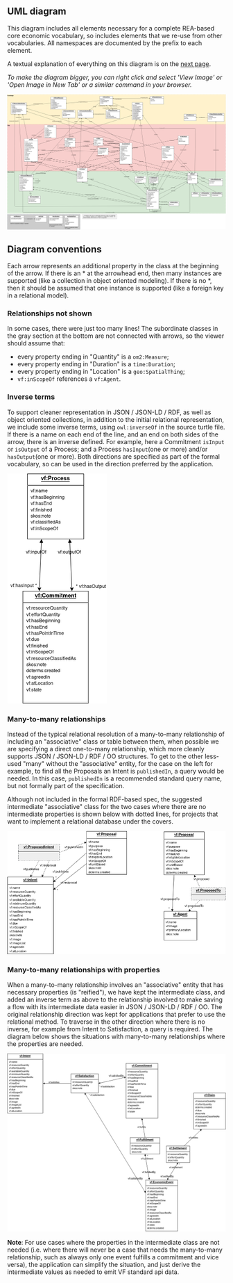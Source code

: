 ## UML diagram

This diagram includes all elements necessary for a complete REA-based core economic vocabulary, so includes elements that we re-use from other vocabularies.  All namespaces are documented by the prefix to each element.

A textual explanation of everything on this diagram is on the [next page](model-text.md).

*To make the diagram bigger, you can right click and select 'View Image' or 'Open Image in New Tab' or a similar command in your browser.*

![VF uml picture](../assets/ValueFlowsUML.png)

## Diagram conventions

Each arrow represents an additional property in the class at the beginning of the arrow.  If there is an * at the arrowhead end, then many instances are supported (like a collection in object oriented modeling).  If there is no *, then it should be assumed that one instance is supported (like a foreign key in a relational model).

### Relationships not shown

In some cases, there were just too many lines!  The subordinate classes in the gray section at the bottom are not connected with arrows, so the viewer should assume that:

* every property ending in "Quantity" is a `om2:Measure`;
* every property ending in "Duration" is a `time:Duration`;
* every property ending in "Location" is a `geo:SpatialThing`;
* `vf:inScopeOf` references a `vf:Agent`.

### Inverse terms

To support cleaner representation in JSON / JSON-LD / RDF, as well as object oriented collections, in addition to the initial relational representation, we include some inverse terms, using `owl:inverseOf` in the source turtle file.  If there is a name on each end of the line, and an end on both sides of the arrow, there is an inverse defined.  For example, here a Commitment `isInput` or `isOutput` of a Process; and a Process `hasInput`(one or more) and/or `hasOutput`(one or more).  Both directions are specified as part of the formal vocabulary, so can be used in the direction preferred by the application.

![inverse pic](../assets/inverse.png)

### Many-to-many relationships

Instead of the typical relational resolution of a many-to-many relationship of including an "associative" class or table between them, when possible we are specifying a direct one-to-many relationship, which more cleanly supports JSON / JSON-LD / RDF / OO structures.  To get to the other less-used "many" without the "associative" entity, for the case on the left for example, to find all the Proposals an Intent is `publishedIn`, a query would be needed.  In this case, `publishedIn` is a recommended standard query name, but not formally part of the specification.

Although not included in the formal RDF-based spec, the suggested intermediate "associative" class for the two cases where there are no intermediate properties is shown below with dotted lines, for projects that want to implement a relational database under the covers.

![m-m pic](../assets/m-m.png)

### Many-to-many relationships with properties

When a many-to-many relationship involves an "associative" entity that has necessary properties (is "reified"), we have kept the intermediate class, and added an inverse term as above to the relationship involved to make saving a flow with its intermediate data easier in JSON / JSON-LD / RDF / OO.  The original relationship direction was kept for applications that prefer to use the relational method.  To traverse in the other direction where there is no inverse, for example from Intent to Satisfaction, a query is required. The diagram below shows the situations with many-to-many relationships where the properties are needed.

![m-m pic](../assets/m-m-assoc.png)

**Note**: For use cases where the properties in the intermediate class are not needed (i.e. where there will never be a case that needs the many-to-many relationship, such as always only one event fulfills a commitment and vice versa), the application can simplify the situation, and just derive the intermediate values as needed to emit VF standard api data.

